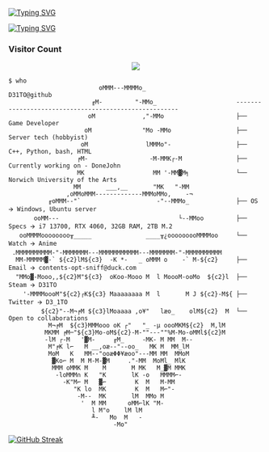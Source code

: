 
[![Typing SVG](https://readme-typing-svg.demolab.com?font=Fira+Code&pause=1000&color=9160F7&repeat=false&width=435&lines=Alex+Moore)](https://git.io/typing-svg)

[![Typing SVG](https://readme-typing-svg.demolab.com?font=Fira+Code&pause=1000&color=9160F7&repeat=false&width=435&lines=Game+Developer+and+Server+Technician)](https://git.io/typing-svg)



<h3>Visitor Count</h3>

<p align = "center"><img src = "https://count.getloli.com/@D31TO?name=D31TO&theme=3d-num&padding=7&offset=0&align=top&scale=1&pixelated=1&darkmode=auto" </p></br>

```shell
$ who                     
                         oMMM---MMMMo_                          D31TO@github
                       ╓M-         "-MMo_                      ------------------------------------------------------
                      oM             ,"-MMo                    ├── Game Developer 
                     oM              "Mo -MMo                  ├── Server tech (hobbyist)
                    oM                lMMMo"-                  ├── C++, Python, bash, HTML 
                   ╒M-                 -M-MMK┌-M               ├── Currently working on - DoneJohn 
                   MK                   MM '-MM▓M╕             └── Norwich University of the Arts
                  MM       ___,__       "MK   "-MM             
                ,oMMoMMM-------------MMMoMMo,    -¬
           ╓oMMM--"`                     -"--MMMo_             ├── OS 🡪 Windows, Ubuntu server 
       ooMM---                                 └--MMoo         ├── Specs 🡪 i7 13700, RTX 4060, 32GB RAM, 2TB M.2
   ooMMMMoooooooo╥_____               ____╥¿ooooooooMMMMoo     └── Watch 🡪 Anime
 .MMMMMMMMMM-"-MMMMMMM---MMMMMMMMMMM---MMMMMMM-"-MMMMMMMMMM
  MM-MMMMM▓-` ${c2}lM${c3}  -K *-   _ oMMM o    -` M-${c2}     ├── Email 🡪 contents-opt-sniff@duck.com 
  "MMo▓-Mooo,,${c2}M"${c3}  oKoo-Mooo M  l MoooM-ooMo  ${c2}l  ├── Steam 🡪 D31TO       
    '-MMMMoooM"${c2}┌K${c3} Maaaaaaaa M  l       M J ${c2}-M${ ├── Twitter 🡪 D3_1TO
         ${c2}"--M¬╒M ${c3}lMoaaaa ,o¥"   læo_    olM${c2}  M  └── Open to collaborations
           M¬╒M  ${c3}MMMooo oK ┌"   "_ -µ oooMKM${c2}  M,lM
          MKMM ╒M─"${c3}Mo-oM${c2}-M-""---""%M-Mo-oMMl${c2}M 
          -lM ┌-M   '▓M-     ╓M_     -MK- M MM  M--
           M"╒K l⌐   M __,oæ--"--oo_   MK M  MM_lM
           MoM   K   MM--"ooæΦΦ¥æoo"---MM MM  MMoM
            ▓Ko⌐ M  M M-M-▓M     ."-MM  MoMl_ MlK
            MMM oMMK M    M       M MK   M_▓M MMK
             -loMMM∩ K   "K       lK -o   MMMM⌐-
               -K"M⌐ M   ▓⌐        K  M   M-MM
                  "K lo  MK        K  M   M⌐"-
                   -M--  MK       lM  MMo M
                    '  M MM      oMM⌐lK "M-
                       l M"o    lM lM
                       ╨-   Mo  M   -
                             -Mo"
```


[![GitHub Streak](https://streak-stats.demolab.com?user=D31TO&theme=tokyonight&hide_border=true)](https://git.io/streak-stats)
